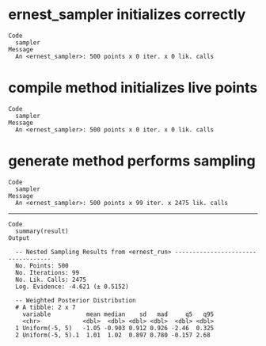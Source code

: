 # ernest_sampler initializes correctly

    Code
      sampler
    Message
      An <ernest_sampler>: 500 points x 0 iter. x 0 lik. calls

# compile method initializes live points

    Code
      sampler
    Message
      An <ernest_sampler>: 500 points x 0 iter. x 0 lik. calls

# generate method performs sampling

    Code
      sampler
    Message
      An <ernest_sampler>: 500 points x 99 iter. x 2475 lik. calls

---

    Code
      summary(result)
    Output
      
      -- Nested Sampling Results from <ernest_run> -----------------------------------
      No. Points: 500
      No. Iterations: 99
      No. Lik. Calls: 2475
      Log. Evidence: -4.621 (± 0.5152)
      
      -- Weighted Posterior Distribution 
      # A tibble: 2 x 7
        variable          mean median    sd   mad     q5   q95
        <chr>            <dbl>  <dbl> <dbl> <dbl>  <dbl> <dbl>
      1 Uniform(-5, 5)   -1.05 -0.903 0.912 0.926 -2.46  0.325
      2 Uniform(-5, 5).1  1.01  1.02  0.897 0.780 -0.157 2.68 


